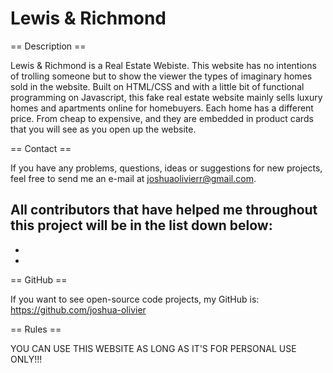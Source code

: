 # Lewis & Richmond
== Description ==

Lewis & Richmond is a Real Estate Webiste. This website has no intentions of trolling someone but to show the viewer the types of imaginary homes sold in the website. Built on HTML/CSS and with a little bit of functional programming on Javascript, this fake real estate website mainly sells luxury homes and apartments online for homebuyers. Each home has a different price. From cheap to expensive, and they are embedded in product cards that you will see as you open up the website.

== Contact ==

If you have any problems, questions, ideas or suggestions for new projects, feel free to send me an e-mail at joshuaolivierr@gmail.com.


All contributors that have helped me throughout this project will be in the list down below:
-
-
-

== GitHub ==

If you want to see open-source code projects, my GitHub is: https://github.com/joshua-olivier


== Rules ==

YOU CAN USE THIS WEBSITE AS LONG AS IT'S FOR PERSONAL USE ONLY!!!
